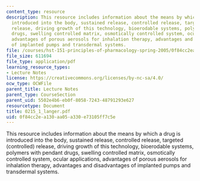 ```yaml
---
content_type: resource
description: This resource includes information about the means by which a drug is
  introduced into the body, sustained release, controlled release, targeted (controlled)
  release, driving growth of this technology, bioerodable systems, polymers with pendant
  drugs, swelling controlled matrix, osmotically controlled system, ocular applications,
  advantages of porous aerosols for inhalation therapy, advantages and disadvantages
  of implanted pumps and transdermal systems.
file: /courses/hst-151-principles-of-pharmacology-spring-2005/0f84cc2ea130aa05a330e73105ff7c5e_0215_1_langer.pdf
file_size: 611694
file_type: application/pdf
learning_resource_types:
- Lecture Notes
license: https://creativecommons.org/licenses/by-nc-sa/4.0/
ocw_type: OCWFile
parent_title: Lecture Notes
parent_type: CourseSection
parent_uid: 5502e4b6-eb0f-8058-7243-48791293e627
resourcetype: Document
title: 0215_1_langer.pdf
uid: 0f84cc2e-a130-aa05-a330-e73105ff7c5e
---
```

This resource includes information about the means by which a drug is introduced into the body, sustained release, controlled release, targeted (controlled) release, driving growth of this technology, bioerodable systems, polymers with pendant drugs, swelling controlled matrix, osmotically controlled system, ocular applications, advantages of porous aerosols for inhalation therapy, advantages and disadvantages of implanted pumps and transdermal systems.